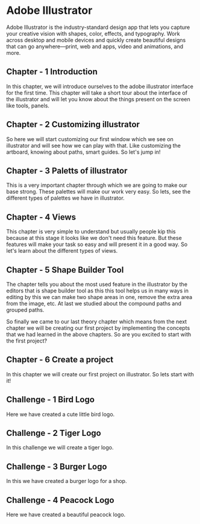 # Adobe Illustrator 
Adobe Illustrator is the industry-standard design app that lets you capture your creative vision with shapes, color, effects, and typography. Work across desktop and mobile devices and quickly create beautiful designs that can go anywhere—print, web and apps, video and animations, and more.

## Chapter - 1 Introduction
In this chapter, we will introduce ourselves to the adobe illustrator interface for the first time. This chapter will take a short tour about the interface of the illustrator and will let you know about the things present on the screen like tools, panels.

## Chapter - 2 Customizing illustrator
So here we will start customizing our first window which we see on illustrator and will see how we can play with that. Like customizing the artboard, knowing about paths, smart guides. So let's jump in!

## Chapter - 3 Paletts of illustrator
This is a very important chapter through which we are going to make our base strong. These palettes will make our work very easy. So lets, see the different types of palettes we have in illustrator.


## Chapter - 4 Views
This chapter is very simple to understand but usually people kip this because at this stage it looks like we don't need this feature. But these features will make your task so easy and will present it in a good way. So let's learn about the different types of views.


## Chapter - 5 Shape Builder Tool
The chapter tells you about the most used feature in the illustrator by the editors that is shape builder tool as this this tool helps us in many ways in editing by this we can make two shape areas in one, remove the extra area from the image, etc. At last we studied about the compound paths and grouped paths.

So finally we came to our last theory chapter which means from the next chapter we will be creating our first project by implementing the concepts that we had learned in the above chapters. So are you excited to start with the first project?

## Chapter - 6 Create a project
In this chapter we will create our first project on illustrator. So lets start with it!

## Challenge - 1 Bird Logo
Here we have created a cute little bird logo.

## Challenge - 2 Tiger Logo
In this challenge we will create a tiger logo.

## Challenge - 3 Burger Logo
In this we have created a burger logo for a shop.

## Challenge - 4 Peacock Logo
Here we have created a beautiful peacock logo.